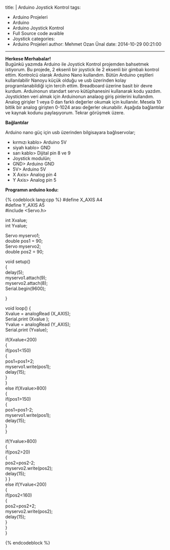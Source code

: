 title: |
  Arduino Joystick Kontrol
tags:
  - Arduino Projeleri
  - Arduino
  - Arduino Joystick Kontrol
  - Full Source code avaible
  - Joystick
categories:
  - Arduino Projeleri
author: Mehmet Ozan Ünal
date: 2014-10-29 00:21:00
---
**Herkese Merhabalar!**  
Bugünkü yazımda Arduino ile Joystick Kontrol projemden bahsetmek istiyorum. Bu projede, 2 eksenli bir joystick ile 2 eksenli bir gimbalı kontrol ettim. Kontrolcü olarak Arduino Nano kullandım. Bütün Arduino çeşitleri kullanılabilir Nanoyu küçük olduğu ve usb üzerinden kolay programlanabildiği için tercih ettim. 
<a name="more"></a>
Breadboard üzerine basit bir devre kurdum. Arduinonun standart servo kütüphanesini kullanarak kodu yazdım. Joystickten veri almak için Arduinonun analaog giriş pinlerini kullandım. Analog girişler 1 veya 0 dan farklı değerler okumak için kullanılır. Mesela 10 bitlik bir analog girişten 0-1024 arası değerler okunabilir. Aşağıda bağlantılar ve kaynak kodunu paylaşıyorum. Tekrar görüşmek üzere.  

**Bağlantılar**

Arduino nano güç için usb üzerinden bilgisayara bağlıservolar;
* kırmızı kablo> Arduino 5V
* siyah kablo> GND
* sarı kablo> Dijital pin 8 ve 9
* Joystick modulün;
* GND> Arduino GND
* 5V> Arduino 5V
* X Axis> Analog pin 4
* Y Axis> Analog pin 5

**Programın arduino kodu:**  

{% codeblock lang:cpp %}
#define X_AXIS    A4    
#define Y_AXIS    A5  
#include <Servo.h>   

int  Xvalue;   
int  Yvalue;  

Servo myservo1;    
double pos1 = 90;  
Servo myservo2;    
double pos2 = 90;  

void setup()     
{  
delay(5);  
myservo1.attach(9);  
myservo2.attach(8);  
Serial.begin(9600);   

} 

void loop() 
{  
Xvalue = analogRead (X_AXIS);   
Serial.print (Xvalue );  
Yvalue = analogRead (Y_AXIS);  
Serial.print (Yvalue);  

if(Xvalue<200)  
{  
  if(pos1<150)  
  {  
  pos1=pos1+2;  
  myservo1.write(pos1);   
  delay(15);    
  }  
}  
else if(Xvalue>800)  
{  
  if(pos1>150)  
  {  
  pos1=pos1-2;  
  myservo1.write(pos1);   
  delay(15);    
  }  
}  

if(Yvalue>800)  
{  
  if(pos2>20)  
  {  
  pos2=pos2-2;  
  myservo2.write(pos2);   
  delay(15);    
  }
}  
else if(Yvalue<200)  
{  
  if(pos2<160)  
  {  
  pos2=pos2+2;  
  myservo2.write(pos2);   
  delay(15);    
  }  
}  
}  

{% endcodeblock %}


